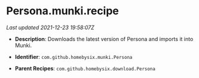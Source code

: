 # Persona.munki.recipe

_Last updated 2021-12-23 19:58:07Z_

- **Description**: Downloads the latest version of Persona and imports it into Munki.

- **Identifier**: `com.github.homebysix.munki.Persona`

- **Parent Recipes**: `com.github.homebysix.download.Persona`